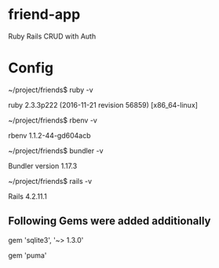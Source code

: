 # friend-app
Ruby Rails CRUD with Auth 

# Config
~/project/friends$ ruby -v

ruby 2.3.3p222 (2016-11-21 revision 56859) [x86_64-linux]

~/project/friends$ rbenv -v

rbenv 1.1.2-44-gd604acb

~/project/friends$ bundler -v

Bundler version 1.17.3

~/project/friends$ rails -v

Rails 4.2.11.1

## Following Gems were added additionally 
gem 'sqlite3', '~> 1.3.0'

gem 'puma'
